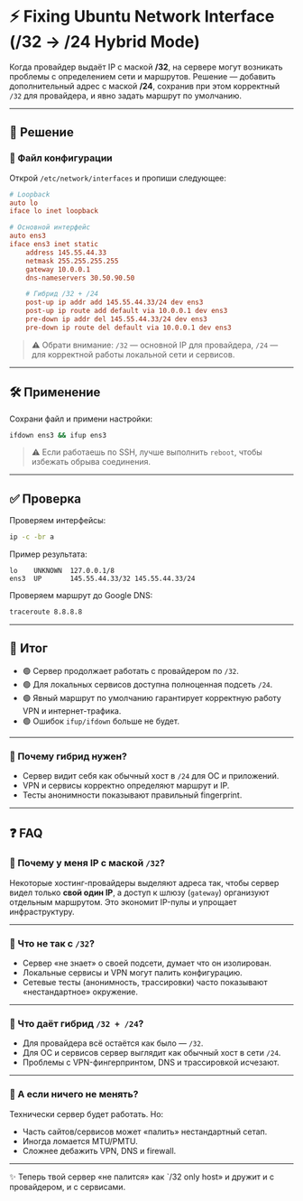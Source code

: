 # ⚡️ Fixing Ubuntu Network Interface (/32 → /24 Hybrid Mode)

Когда провайдер выдаёт IP с маской **/32**, на сервере могут возникать проблемы
с определением сети и маршрутов. Решение — добавить дополнительный адрес с маской **/24**,
сохранив при этом корректный `/32` для провайдера, и явно задать маршрут по умолчанию.

---

## 🚀 Решение

### 📂 Файл конфигурации

Открой `/etc/network/interfaces` и пропиши следующее:

```ini
# Loopback
auto lo
iface lo inet loopback

# Основной интерфейс
auto ens3
iface ens3 inet static
    address 145.55.44.33
    netmask 255.255.255.255
    gateway 10.0.0.1
    dns-nameservers 30.50.90.50

    # Гибрид /32 + /24
    post-up ip addr add 145.55.44.33/24 dev ens3
    post-up ip route add default via 10.0.0.1 dev ens3
    pre-down ip addr del 145.55.44.33/24 dev ens3
    pre-down ip route del default via 10.0.0.1 dev ens3
```

> ⚠️ Обрати внимание: `/32` — основной IP для провайдера, `/24` — для корректной работы локальной сети и сервисов.

---

## 🛠 Применение

Сохрани файл и примени настройки:

```bash
ifdown ens3 && ifup ens3
```

> ⚠️ Если работаешь по SSH, лучше выполнить `reboot`, чтобы избежать обрыва соединения.

---

## ✅ Проверка

Проверяем интерфейсы:

```bash
ip -c -br a
```

Пример результата:

```
lo    UNKNOWN  127.0.0.1/8
ens3  UP       145.55.44.33/32 145.55.44.33/24
```

Проверяем маршрут до Google DNS:

```bash
traceroute 8.8.8.8
```

---

## 🎯 Итог

* 🟢 Сервер продолжает работать с провайдером по `/32`.
* 🟢 Для локальных сервисов доступна полноценная подсеть `/24`.
* 🟢 Явный маршрут по умолчанию гарантирует корректную работу VPN и интернет-трафика.
* 🟢 Ошибок `ifup/ifdown` больше не будет.

---

### 🔹 Почему гибрид нужен?

* Сервер видит себя как обычный хост в `/24` для ОС и приложений.
* VPN и сервисы корректно определяют маршрут и IP.
* Тесты анонимности показывают правильный fingerprint.

---

## ❓ FAQ

### 🔹 Почему у меня IP с маской `/32`?

Некоторые хостинг-провайдеры выделяют адреса так, чтобы сервер видел только **свой один IP**,
а доступ к шлюзу (`gateway`) организуют отдельным маршрутом. Это экономит IP-пулы и упрощает инфраструктуру.

---

### 🔹 Что не так с `/32`?

* Сервер «не знает» о своей подсети, думает что он изолирован.
* Локальные сервисы и VPN могут палить конфигурацию.
* Сетевые тесты (анонимность, трассировки) часто показывают «нестандартное» окружение.

---

### 🔹 Что даёт гибрид `/32 + /24`?

* Для провайдера всё остаётся как было — `/32`.
* Для ОС и сервисов сервер выглядит как обычный хост в сети `/24`.
* Проблемы с VPN-фингерпринтом, DNS и трассировкой исчезают.

---

### 🔹 А если ничего не менять?

Технически сервер будет работать.
Но:

* Часть сайтов/сервисов может «палить» нестандартный сетап.
* Иногда ломается MTU/PMTU.
* Сложнее дебажить VPN, DNS и firewall.

---

✨ Теперь твой сервер «не палится» как \`/32 only host» и дружит и с провайдером, и с сервисами.
